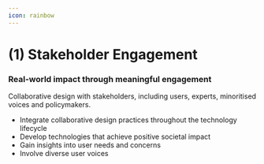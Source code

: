 ```yaml
---
icon: rainbow
---
```


# (1) Stakeholder Engagement

### **Real-world impact through meaningful engagement**

Collaborative design with stakeholders, including users, experts, minoritised voices and policymakers.

* Integrate collaborative design practices throughout the technology lifecycle
* Develop technologies that achieve positive societal impact
* Gain insights into user needs and concerns
* Involve diverse user voices
